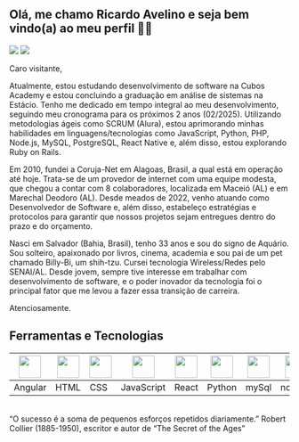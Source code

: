 ## Olá, me chamo Ricardo Avelino e seja bem vindo(a) ao meu perfil 🙂🙂

<div align="left">  
  <a align="right" href="https://www.linkedin.com/in/ricardosilvaaa/" target="_blank"><img src="https://img.shields.io/badge/-LinkedIn-%230077B5?style=for-the-badge&logo=linkedin&logoColor=white" target="_blank"></a> 
  <a align="right" href="mailto: alias.fullstack@outlook.com" target="_blank"><img src="https://img.shields.io/badge/Microsoft_Outlook-0078D4?style=for-the-badge&logo=microsoft-outlook&logoColor=white" target="_blank"></a>  
</div>
 <div align="left">  

   <p></p>
Caro visitante,  
   <p></p>
Atualmente, estou estudando desenvolvimento de software na Cubos Academy e estou
concluindo a graduação em análise de sistemas na Estácio. Tenho me dedicado em
tempo integral ao meu desenvolvimento, seguindo meu cronograma para os próximos
2 anos (02/2025). Utilizando metodologias ágeis como SCRUM (Alura), estou
aprimorando minhas habilidades em linguagens/tecnologias como JavaScript, Python,
PHP, Node.js, MySQL, PostgreSQL, React Native e, além disso, estou explorando Ruby on
Rails.  
   <p></p>
Em 2010, fundei a Coruja-Net em Alagoas, Brasil, a qual está em operação até hoje.
Trata-se de um provedor de internet com uma equipe modesta, que chegou a contar
com 8 colaboradores, localizada em Maceió (AL) e em Marechal Deodoro (AL). Desde
meados de 2022, venho atuando como Desenvolvedor de Software e, além disso,
estabeleço estratégias e protocolos para garantir que nossos projetos sejam entregues
dentro do prazo e do orçamento.
   <p></p>
Nasci em Salvador (Bahia, Brasil), tenho 33 anos e sou do signo de Aquário. Sou solteiro,
apaixonado por livros, cinema, academia e sou pai de um pet chamado Billy-Bi, um
shih-tzu. Cursei tecnologia Wireless/Redes pelo SENAI/AL. Desde jovem, sempre tive
interesse em trabalhar com desenvolvimento de software, e o poder inovador da
tecnologia foi o principal fator que me levou a fazer essa transição de carreira.
   <p></p>
Atenciosamente.

 <h2>Ferramentas e Tecnologias</h2>
<table>    
  <thead>
       <th><img src="https://th.bing.com/th/id/R.09af26effa4f2999663f96e00bb51f0a?rik=rlTKWrK8D1DPpg&pid=ImgRaw&r=0" width="40" height="40"/></th>
       <th><img src="https://cdn.pixabay.com/photo/2017/08/05/11/16/logo-2582748_960_720.png" width="40" height="40"/></th>
       <th><img src="https://cdn.pixabay.com/photo/2017/08/05/11/16/logo-2582747_960_720.png"  width="40" height="40"/></th>
       <th><img src="https://upload.wikimedia.org/wikipedia/commons/6/6a/JavaScript-logo.png" width="40" height="40"/></th>
       <th><img src="https://cdn.jsdelivr.net/gh/devicons/devicon/icons/react/react-original.svg" width="40" height="40"/></th>
       <th><img src="https://cdn.jsdelivr.net/gh/devicons/devicon/icons/python/python-plain.svg" width="40" height="40"/></th>
       <th><img src="https://cdn.jsdelivr.net/gh/devicons/devicon/icons/mysql/mysql-original.svg" width="40" height="40"/></th>
       <th><img src="https://cdn.jsdelivr.net/gh/devicons/devicon/icons/nodejs/nodejs-plain-wordmark.svg" width="40" height="40"/></th>                          <th><img src="https://cdn.jsdelivr.net/gh/devicons/devicon/icons/typescript/typescript-plain.svg" width="40" height="40"/></th>
       <th><img src="https://codingpad.maryspad.com/wp-content/uploads/2017/04/ruby.png" width="40" height="40"/></th>
       <th><img src="https://avatars.githubusercontent.com/u/27804?s=280&v=4" width="40" height="40"/></th>
  </thead>
  
  <tbody>
     <tr>
        <td>Angular</td>
        <td>HTML</td>
        <td>CSS</td>
        <td>JavaScript</td>
        <td>React</td>
        <td>Python</td>
        <td>mySql</td>
        <td>nodeJS</td>
        <td>Typescript</td>
        <td>Ruby</td>
        <td>Django</td>
       </tr>
    </tbody>
                    
</table>
<br>
 “O sucesso é a soma de pequenos esforços repetidos diariamente.”
Robert Collier (1885-1950), escritor e autor de “The Secret of the Ages”
       
